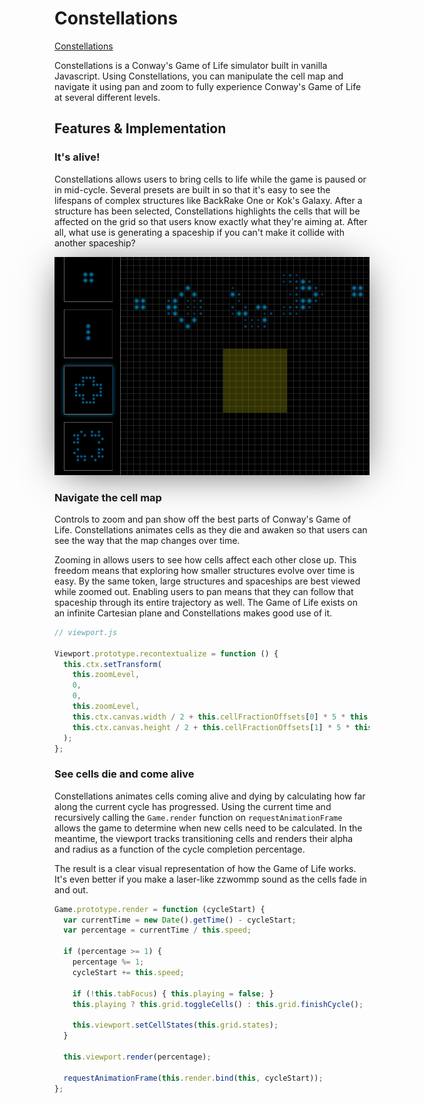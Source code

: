 # Constellations

[Constellations][live]

[live]: http://bencalabrese.github.io/Constellations

Constellations is a Conway's Game of Life simulator built in vanilla Javascript. Using Constellations, you can manipulate the cell map and navigate it using pan and zoom to fully experience Conway's Game of Life at several different levels.

## Features & Implementation

### It's alive!

Constellations allows users to bring cells to life while the game is paused or in mid-cycle. Several presets are built in so that it's easy to see the lifespans of complex structures like BackRake One or Kok's Galaxy. After a structure has been selected, Constellations highlights the cells that will be affected on the grid so that users know exactly what they're aiming at. After all, what use is generating a spaceship if you can't make it collide with another spaceship?


<p style="text-align:center">
  <img src="./readme-images/structure_adder.png" style="-webkit-box-shadow: 0px 5px 60px -15px rgba(0,0,0,0.75);-moz-box-shadow: 0px 5px 60px -15px rgba(0,0,0,0.75);box-shadow: 0px 5px 60px -15px rgba(0,0,0,0.75);width:600px;"/>
</p>

### Navigate the cell map

Controls to zoom and pan show off the best parts of Conway's Game of Life. Constellations animates cells as they die and awaken so that users can see the way that the map changes over time.

Zooming in allows users to see how cells affect each other close up. This freedom means that exploring how smaller structures evolve over time is easy. By the same token, large structures and spaceships are best viewed while zoomed out. Enabling users to pan means that they can follow that spaceship through its entire trajectory as well. The Game of Life exists on an infinite Cartesian plane and Constellations makes good use of it.

```javascript
// viewport.js

Viewport.prototype.recontextualize = function () {
  this.ctx.setTransform(
    this.zoomLevel,
    0,
    0,
    this.zoomLevel,
    this.ctx.canvas.width / 2 + this.cellFractionOffsets[0] * 5 * this.zoomLevel,
    this.ctx.canvas.height / 2 + this.cellFractionOffsets[1] * 5 * this.zoomLevel
  );
};
```
### See cells die and come alive

Constellations animates cells coming alive and dying by calculating how far along the current cycle has progressed. Using the current time and recursively calling the `Game.render` function on `requestAnimationFrame` allows the game to determine when new cells need to be calculated. In the meantime, the viewport tracks transitioning cells and renders their alpha and radius as a function of the cycle completion percentage.

The result is a clear visual representation of how the Game of Life works. It's even better if you make a laser-like zzwommp sound as the cells fade in and out.

```javascript
Game.prototype.render = function (cycleStart) {
  var currentTime = new Date().getTime() - cycleStart;
  var percentage = currentTime / this.speed;

  if (percentage >= 1) {
    percentage %= 1;
    cycleStart += this.speed;

    if (!this.tabFocus) { this.playing = false; }
    this.playing ? this.grid.toggleCells() : this.grid.finishCycle();

    this.viewport.setCellStates(this.grid.states);
  }

  this.viewport.render(percentage);

  requestAnimationFrame(this.render.bind(this, cycleStart));
};
```
